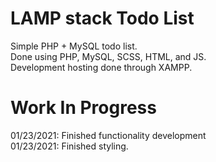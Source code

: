 # LAMP stack Todo List
Simple PHP + MySQL todo list. <br>
Done using PHP, MySQL, SCSS, HTML, and JS. <br>
Development hosting done through XAMPP. <br>

# Work In Progress
01/23/2021: Finished functionality development <br>
01/23/2021: Finished styling.



